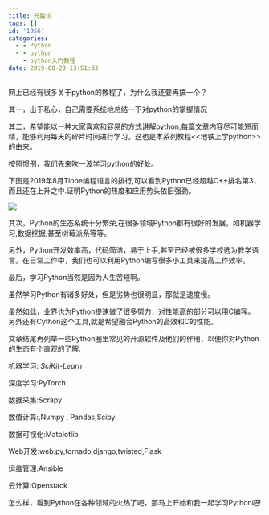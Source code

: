 ```yaml
---
title: 开篇词
tags: []
id: '1956'
categories:
  - - Python
  - - python
    - python入门教程
date: 2019-08-23 13:51:03
---
```


网上已经有很多关于python的教程了，为什么我还要再搞一个？

其一，出于私心，自己需要系统地总结一下对python的掌握情况

其二，希望能以一种大家喜欢和容易的方式讲解python,每篇文章内容尽可能短而精，能够利用每天的碎片时间进行学习。这也是本系列教程<<地铁上学python>>的由来。

按照惯例，我们先来吹一波学习python的好处。

下图是2019年8月Tiobe编程语言的排行,可以看到Python已经超越C++排名第3，而且还在上升之中.证明Python的热度和应用势头依旧强劲。

![](http://www.anger6.com/wp-content/uploads/2019/08/image-15.png)

其次，Python的生态系统十分繁荣,在很多领域Python都有很好的发展，如机器学习,数据挖掘,甚至树莓派系等等。

另外，Python开发效率高，代码简洁，易于上手,甚至已经被很多学校选为教学语言。在日常工作中，我们也可以利用Python编写很多小工具来提高工作效率。

最后，学习Python当然是因为人生苦短啊。

虽然学习Python有诸多好处，但是劣势也很明显，那就是速度慢。

虽然如此，业界也为Python提速做了很多努力，对性能高的部分可以用C编写。另外还有Cython这个工具,就是希望融合Python的高效和C的性能。

文章结尾再列举一些Python圈里常见的开源软件及他们的作用，以便你对Python的生态有个直观的了解.

机器学习: _SciKit-Learn_

深度学习:PyTorch

数据采集:Scrapy

数值计算:,Numpy , Pandas,Scipy

数据可视化:Matplotlib

Web开发:web.py,tornado,django,twisted,Flask

运维管理:Ansible

云计算:Openstack

怎么样，看到Python在各种领域的火热了吧，那马上开始和我一起学习Python吧!